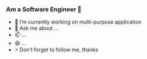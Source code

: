 ### Am a Software Engineer 👋


- 🔭 I’m currently working on multi-purpose application
- 💬 Ask me about ...
- 📫 ...
- 😄 ...
- ⚡ Don't forget to follow me, thanks
